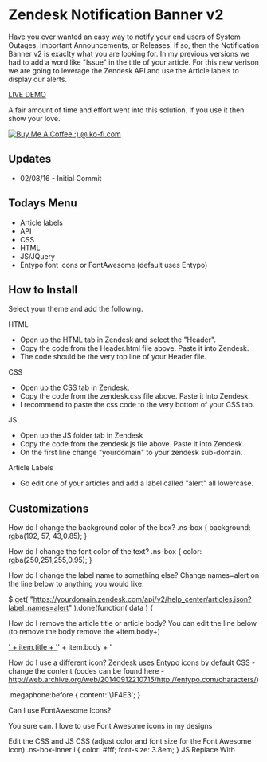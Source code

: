 Zendesk Notification Banner v2
==============================

Have you ever wanted an easy way to notify your end users of System Outages, Important Announcements, or Releases.  If so, then the Notification Banner v2 is exaclty what you are looking for.  In my previous versions we had to add a word like "Issue" in the title of your article.  For this new verison we are going to leverage the Zendesk API and use the Article labels to display our alerts.


[LIVE DEMO](https://mw-notification.zendesk.com/hc/en-us)


A fair amount of time and effort went into this solution.  If you use it then show your love.

<a href='http://ko-fi.com?i=8d141fc13e992fb' target='_blank'><img style='border:0px' src='http://ko-fi.com/img/button-4.png' border='0' alt='Buy Me A Coffee :) @ ko-fi.com' /></a>

Updates
-------
* 02/08/16 - Initial Commit


Todays Menu
-----------
* Article labels
* API
* CSS
* HTML
* JS/JQuery
* Entypo font icons or FontAwesome (default uses Entypo)

How to Install
--------------

Select your theme and add the following.  

HTML
* Open up the HTML tab in Zendesk and select the "Header".
* Copy the code from the Header.html file above. Paste it into Zendesk.
* The code should be the very top line of your Header file.

CSS
* Open up the CSS tab in Zendesk.
* Copy the code from the zendesk.css file above.  Paste it into Zendesk.
* I recommend to paste the css code to the very bottom of your CSS tab.

JS
* Open up the JS folder tab in Zendesk
* Copy the code from the zendesk.js file above.  Paste it into Zendesk.
* On the first line change "yourdomain" to your zendesk sub-domain.

Article Labels
* Go edit one of your articles and add a label called "alert" all lowercase.

Customizations
--------------
How do I change the background color of the box?
.ns-box {
    background: rgba(192, 57, 43,0.85);
}

How do I change the font color of the text?
.ns-box {
    color: rgba(250,251,255,0.95);
}

How do I change the label name to something else?
Change names=alert on the line below to anything you would like.

$.get( "https://yourdomain.zendesk.com/api/v2/help_center/articles.json?label_names=alert" ).done(function( data ) {

How do I remove the article title or article body?
You can edit the line below (to remove the body remove the +item.body+)

<a href="'+ item.html_url + '">' + item.title + '</a>' + item.body + '</p>

How do I use a different icon?  Zendesk uses Entypo icons by default
CSS - change the content (codes can be found here - http://web.archive.org/web/20140912210715/http://entypo.com/characters/)

.megaphone:before { 
  content:'\1F4E3';
}

Can I use FontAwesome Icons?

You sure can.  I love to use Font Awesome icons in my designs

Edit the CSS and JS
CSS (adjust color and font size for the Font Awesome icon)
.ns-box-inner i {
    color: #fff;
    font-size: 3.8em;
}
JS 
Replace
<span class="megaphone"></span>
With
<i class="fa fa-bullhorn"></i>
